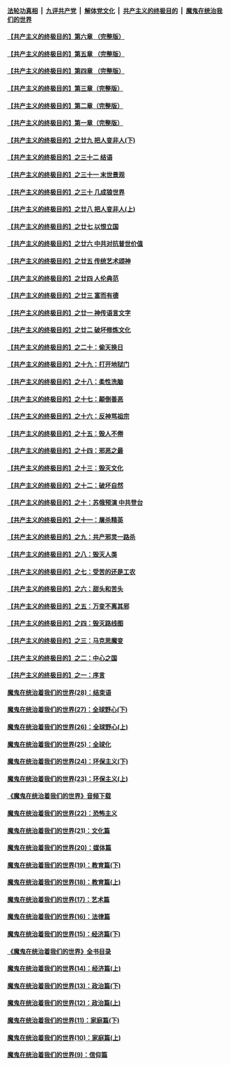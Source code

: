 ####  [法轮功真相](../../../../basic/blob/master/README.md?t=10301626) &nbsp;|&nbsp; [九评共产党](../../../../9ping.md/blob/master/README.md?t=10301626) &nbsp;|&nbsp; [解体党文化](../../../../jtdwh.md/blob/master/README.md?t=10301626)  &nbsp;|&nbsp; [共产主义的终极目的](../../../../gczydzjmd.md/blob/master/README.md?t=10301626) &nbsp;|&nbsp; [魔鬼在统治我们的世界](../../../../mgztzwmdsj.md/blob/master/README.md?t=10301626) 

#### [【共产主义的终极目的】第六章 （完整版）](../pages/nsc422/n11428913.md?t=10301626) 

#### [【共产主义的终极目的】第五章 （完整版）](../pages/nsc422/n11428912.md?t=10301626) 

#### [【共产主义的终极目的】第四章 （完整版）](../pages/nsc422/n11428907.md?t=10301626) 

#### [【共产主义的终极目的】第三章（完整版）](../pages/nsc422/n11428848.md?t=10301626) 

#### [【共产主义的终极目的】第二章（完整版）](../pages/nsc422/n11428831.md?t=10301626) 

#### [【共产主义的终极目的】第一章（完整版）](../pages/nsc422/n11417651.md?t=10301626) 

#### [【共产主义的终极目的】之廿九 把人变非人(下)](../pages/nsc422/n11344140.md?t=10301626) 

#### [【共产主义的终极目的】之三十二 结语](../pages/nsc422/n11360535.md?t=10301626) 

#### [【共产主义的终极目的】之三十一 末世景观](../pages/nsc422/n11351129.md?t=10301626) 

#### [【共产主义的终极目的】之三十 几成狼世界](../pages/nsc422/n11348280.md?t=10301626) 

#### [【共产主义的终极目的】之廿八 把人变非人(上)](../pages/nsc422/n11340492.md?t=10301626) 

#### [【共产主义的终极目的】之廿七 以恨立国](../pages/nsc422/n11336944.md?t=10301626) 

#### [【共产主义的终极目的】之廿六 中共对抗普世价值](../pages/nsc422/n11324785.md?t=10301626) 

#### [【共产主义的终极目的】之廿五 传统艺术颂神](../pages/nsc422/n11296396.md?t=10301626) 

#### [【共产主义的终极目的】之廿四 人伦典范](../pages/nsc422/n11296397.md?t=10301626) 

#### [【共产主义的终极目的】之廿三 富而有德](../pages/nsc422/n11283598.md?t=10301626) 

#### [【共产主义的终极目的】之廿一 神传语言文字](../pages/nsc422/n11263265.md?t=10301626) 

#### [【共产主义的终极目的】之廿二 破坏修炼文化](../pages/nsc422/n11245728.md?t=10301626) 

#### [【共产主义的终极目的】之二十：偷天换日](../pages/nsc422/n11238846.md?t=10301626) 

#### [【共产主义的终极目的】之十九：打开地狱门](../pages/nsc422/n11206376.md?t=10301626) 

#### [【共产主义的终极目的】之十八：柔性洗脑](../pages/nsc422/n11199994.md?t=10301626) 

#### [【共产主义的终极目的】之十七：颠倒善恶](../pages/nsc422/n11179782.md?t=10301626) 

#### [【共产主义的终极目的】之十六：反神骂祖宗](../pages/nsc422/n11166798.md?t=10301626) 

#### [【共产主义的终极目的】之十五：毁人不倦](../pages/nsc422/n11166792.md?t=10301626) 

#### [【共产主义的终极目的】之十四：邪恶之最](../pages/nsc422/n11150249.md?t=10301626) 

#### [【共产主义的终极目的】之十三：毁灭文化](../pages/nsc422/n11135227.md?t=10301626) 

#### [【共产主义的终极目的】之十二：破坏自然](../pages/nsc422/n11135214.md?t=10301626) 

#### [【共产主义的终极目的】之十：苏俄预演 中共登台](../pages/nsc422/n11118424.md?t=10301626) 

#### [【共产主义的终极目的】之十一：屠杀精英](../pages/nsc422/n11118442.md?t=10301626) 

#### [【共产主义的终极目的】之九：共产邪灵一路杀](../pages/nsc422/n11114139.md?t=10301626) 

#### [【共产主义的终极目的】之八：毁灭人类](../pages/nsc422/n11108503.md?t=10301626) 

#### [【共产主义的终极目的】之七：受苦的还是工农](../pages/nsc422/n11101809.md?t=10301626) 

#### [【共产主义的终极目的】之六：甜头和苦头](../pages/nsc422/n11096971.md?t=10301626) 

#### [【共产主义的终极目的】之五：万变不离其邪](../pages/nsc422/n11091285.md?t=10301626) 

#### [【共产主义的终极目的】之四：毁灭路线图](../pages/nsc422/n11086284.md?t=10301626) 

#### [【共产主义的终极目的】之三：马克思魔变](../pages/nsc422/n11061941.md?t=10301626) 

#### [【共产主义的终极目的】之二：中心之国](../pages/nsc422/n11047728.md?t=10301626) 

#### [【共产主义的终极目的】之一：序言](../pages/nsc422/n11086077.md?t=10301626) 

#### [魔鬼在统治着我们的世界(28)：结束语](../pages/nsc422/n10936246.md?t=10301626) 

#### [魔鬼在统治着我们的世界(27)：全球野心(下)](../pages/nsc422/n10928319.md?t=10301626) 

#### [魔鬼在统治着我们的世界(26)：全球野心(上)](../pages/nsc422/n10900318.md?t=10301626) 

#### [魔鬼在统治着我们的世界(25)：全球化](../pages/nsc422/n10788205.md?t=10301626) 

#### [魔鬼在统治着我们的世界(24)：环保主义(下)](../pages/nsc422/n10695307.md?t=10301626) 

#### [魔鬼在统治着我们的世界(23)：环保主义(上)](../pages/nsc422/n10688613.md?t=10301626) 

#### [《魔鬼在统治着我们的世界》音频下载](../pages/nsc422/n10635553.md?t=10301626) 

#### [魔鬼在统治着我们的世界(22)：恐怖主义](../pages/nsc422/n10614727.md?t=10301626) 

#### [魔鬼在统治着我们的世界(21)：文化篇](../pages/nsc422/n10597706.md?t=10301626) 

#### [魔鬼在统治着我们的世界(20)：媒体篇](../pages/nsc422/n10586579.md?t=10301626) 

#### [魔鬼在统治着我们的世界(19)：教育篇(下)](../pages/nsc422/n10564808.md?t=10301626) 

#### [魔鬼在统治着我们的世界(18)：教育篇(上)](../pages/nsc422/n10526970.md?t=10301626) 

#### [魔鬼在统治着我们的世界(17)：艺术篇](../pages/nsc422/n10499093.md?t=10301626) 

#### [魔鬼在统治着我们的世界(16)：法律篇](../pages/nsc422/n10485969.md?t=10301626) 

#### [魔鬼在统治着我们的世界(15)：经济篇(下)](../pages/nsc422/n10469975.md?t=10301626) 

#### [《魔鬼在统治着我们的世界》全书目录](../pages/nsc422/n10464261.md?t=10301626) 

#### [魔鬼在统治着我们的世界(14)：经济篇(上)](../pages/nsc422/n10457370.md?t=10301626) 

#### [魔鬼在统治着我们的世界(13)：政治篇(下)](../pages/nsc422/n10448270.md?t=10301626) 

#### [魔鬼在统治着我们的世界(12)：政治篇(上)](../pages/nsc422/n10444576.md?t=10301626) 

#### [魔鬼在统治着我们的世界(11)：家庭篇(下)](../pages/nsc422/n10440961.md?t=10301626) 

#### [魔鬼在统治着我们的世界(10)：家庭篇(上)](../pages/nsc422/n10435448.md?t=10301626) 

#### [魔鬼在统治着我们的世界(9)：信仰篇](../pages/nsc422/n10432159.md?t=10301626) 

